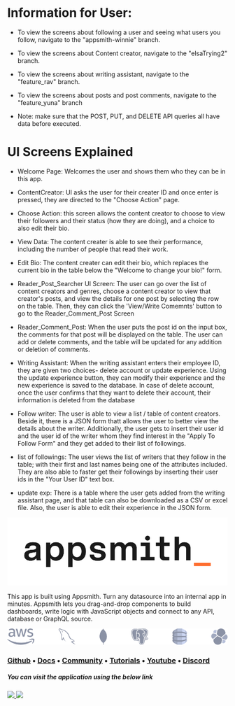 # Information for User:
- To view the screens about following a user and seeing what users you follow, navigate to the "appsmith-winnie" branch.
- To view the screens about Content creator, navigate to the "elsaTrying2" branch.
- To view the screens about writing assistant, navigate to the "feature_rav" branch.
- To view the screens about posts and post comments, navigate to the "feature_yuna" branch

- Note: make sure that the POST, PUT, and DELETE API queries all have data before executed. 

# UI Screens Explained
- Welcome Page: Welcomes the user and shows them who they can be in this app.

- ContentCreator: UI asks the user for their creater ID and once enter is pressed, they are directed to the "Choose Action" page.

- Choose Action: this screen allows the content creator to choose to view their followers and their status (how they are doing), and a choice to also edit their bio.

- View Data: The content creater is able to see their performance, including the number of people that read their work. 

- Edit Bio: The content creater can edit their bio, which replaces the current bio in the table below the "Welcome to change your bio!" form.

- Reader_Post_Searcher UI Screen: The user can go over the list of content creators and genres, choose a content creator to view that creator's posts, and view the details for one post by selecting the row on the table. Then, they can click the 'View/Write Comemnts' button to go to the Reader_Comment_Post Screen

- Reader_Comment_Post: When the user puts the post id on the input box, the comments for that post will be displayed on the table. The user can add or delete comments, and the table will be updated for any addition or deletion of comments.
  
- Writing Assistant: When the writing assistant enters their employee ID, they are given two choices- delete account or update experience. Using the update experience button, they can modify their experience and the new experience is saved to the database. In case of delete account, once the user confirms that they want to delete their account, their information is deleted from the database

- Follow writer: The user is able to view a list / table of content creators. Beside it, there is a JSON form thatt allows the user to better view the details about the writer. Additionally, the user gets to insert their user id and the user id of the writer whom they find interest in the "Apply To Follow Form" and they get added to their list of followings.

- list of followings: The user views the list of writers that they follow in the table; with their first and last names being one of the attributes included. They are also able to faster get their followings by inserting their user ids in the "Your User ID" text box.

- update exp: There is a table where the user gets added from the writing assistant page, and that table can also be downloaded as a CSV or excel file. Also, the user is able to edit their experience in the JSON form.


![](https://raw.githubusercontent.com/appsmithorg/appsmith/release/static/appsmith_logo_primary.png)

This app is built using Appsmith. Turn any datasource into an internal app in minutes. Appsmith lets you drag-and-drop components to build dashboards, write logic with JavaScript objects and connect to any API, database or GraphQL source.

![](https://raw.githubusercontent.com/appsmithorg/appsmith/release/static/images/integrations.png)

### [Github](https://github.com/appsmithorg/appsmith) • [Docs](https://docs.appsmith.com/?utm_source=github&utm_medium=social&utm_content=appsmith_docs&utm_campaign=null&utm_term=appsmith_docs) • [Community](https://community.appsmith.com/) • [Tutorials](https://github.com/appsmithorg/appsmith/tree/update/readme#tutorials) • [Youtube](https://www.youtube.com/appsmith) • [Discord](https://discord.gg/rBTTVJp)

##### You can visit the application using the below link

###### [![](https://assets.appsmith.com/git-sync/Buttons.svg) ](http://localhost:8080/applications/661c8d8acf6f1074d34e2e96/pages/661c8d8bcf6f1074d34e2e99) [![](https://assets.appsmith.com/git-sync/Buttons2.svg)](http://localhost:8080/applications/661c8d8acf6f1074d34e2e96/pages/661c8d8bcf6f1074d34e2e99/edit)
